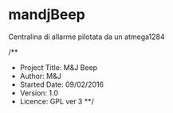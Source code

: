 # mandjBeep

Centralina di allarme pilotata da un atmega1284

/**
 * Project Title: M&J Beep
 * Author: M&J
 * Started Date: 09/02/2016
 * Version: 1.0
 * Licence: GPL ver 3
**/